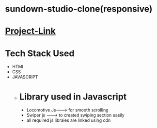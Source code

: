 # sundown-studio-clone(responsive)
# [Project-Link]([https://yashwantyadav1.github.io/Assignment-/])
# Tech Stack Used
* HTMl
* CSS
* JAVASCRIPT
  * # Library used in Javascript
    * Locomotive Js---> for smooth scrolling
    * Swiper js    ---> to created swiping section easily
    * all required js libraies are linked using cdn

